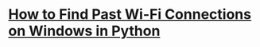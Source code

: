 # [How to Find Past Wi-Fi Connections on Windows in Python](https://thepythoncode.com/article/find-past-wifi-connections-on-windows-in-python)
